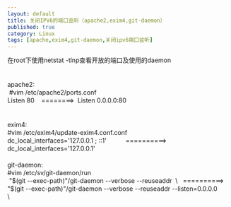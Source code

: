 ```yaml
---
layout: default
title: 关闭IPV6的端口监听（apache2,exim4,git-daemon）
published: true
category: Linux
tags: [apache,exim4,git-daemon,关闭ipv6端口监听]
---
```

<div id="detail" class="detail" style="line-height: 1.3;"><p>在root下使用netstat -tlnp查看开放的端口及使用的daemon <br><br><br>apache2:<br>&nbsp;#vim /etc/apache2/ports.conf<br>Listen 80&nbsp;&nbsp;&nbsp; ========&gt;&nbsp; Listen 0.0.0.0:80<br><br><br>exim4:<br>#vim /etc/exim4/update-exim4.conf.conf<br>dc_local_interfaces='127.0.0.1 ; ::1'&nbsp;&nbsp;&nbsp;&nbsp;&nbsp;&nbsp;&nbsp;&nbsp;&nbsp;&nbsp; ==========&gt; dc_local_interfaces='127.0.0.1'<br><br>git-daemon:<br>#vim /etc/sv/git-daemon/run<br>&nbsp;"$(git --exec-path)"/git-daemon --verbose --reuseaddr&nbsp; \&nbsp;&nbsp; ==========&gt; "$(git --exec-path)"/git-daemon --verbose --reuseaddr --listen=0.0.0.0 \&nbsp;&nbsp;&nbsp;&nbsp;&nbsp;&nbsp; <br><br></p></div>
